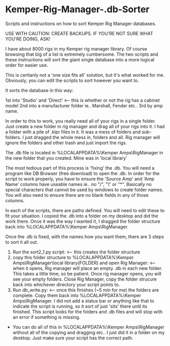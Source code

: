 # Kemper-Rig-Manager-.db-Sorter
Scripts and instructions on how to sort Kemper Rig Manager databases.

USE WITH CAUTION: CREATE BACKUPS. IF YOU'RE NOT SURE WHAT YOU'RE DOING, ASK!

I have about 8000 rigs in my Kemper rig manager library. Of course browsing that big of a list is extremely cumbersome. The two scripts and these instructions will sort the giant single database into a more logical order for easier use. 

This is certianly not a 'one size fits all' solution, but it's what worked for me. Obviously, you can edit the scripts to sort however you want to.

It sorts the database in this way:

1st into 'Studio' and 'Direct' <-- this is whether or not the rig has a cabinet model
2nd into a manufacturer folder ie.. Marshall, Fender etc..
3rd by amp name. 

In order to this to work, you really need all of your rigs in a single folder. Just create a new folder in rig manager and drag all of your rigs into it. I had a folder with a pile of .kipr files in it. It was a mess of folders and sub-folders. I just dragged the whole mess in, folders and all. Rig manager will ignore the folders and other trash and just import the rigs.

The .db file is located in %LOCALAPPDATA%\Kemper Amps\RigManager in the new folder that you created. Mine was in 'local library'

The most tedious part of this process is 'fixing' the .db. You will need a program like DB Browser (free download) to open the .db. In order for the script to work properly, you have to ensure the 'Source Amp' and 'Amp Name' columns have useable names ie.. no "/", "\\" or "*". Basically no special characters that cannot be used by windows to create folder names. You will also need to ensure there are no blank fields in any of those columns.

In each of the scripts, there are paths defined. You will need to edit these to fit your situation. I copied the .db into a folder on my desktop and did the work there. Once it was the way I wanted it, I dragged the folder structure back into %LOCALAPPDATA%\Kemper Amps\RigManager. 

Once the .db is fixed, with the names how you want them, there are 3 steps to sort it all out. 

1. Run the sort2_1.py script: <-- this creates the folder structure
2. copy this folder structure to %LOCALAPPDATA%\Kemper Amps\RigManager\local library\(FOLDER) and open Rig Manager: <--when it opens, Rig manager will place an empty .db in each new folder. This takes a little time, so be patient. Once rig manager opens, you will see your empty folders. Close Rig Manager, copy the folder strucure back into whichever directory your script points to.
3. Run db_write.py: <-- once this finishes (~5 min for me) the folders are complete. Copy them back into %LOCALAPPDATA%\Kemper Amps\RigManager. I did not add a status bar or anything like that to indicate the script is running, so it sort of just 'sits' there until its finished. This script looks for the folders and .db files and will stop with an error if something is missing. 

* You can do all of this in %LOCALAPPDATA%\Kemper Amps\RigManager without all of the copying and dragging etc.. I just did it in a folder on my desktop. Just make sure your script has the correct path. 
